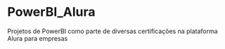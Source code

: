 # PowerBI_Alura
Projetos de PowerBI como parte de diversas certificações na plataforma Alura para empresas
